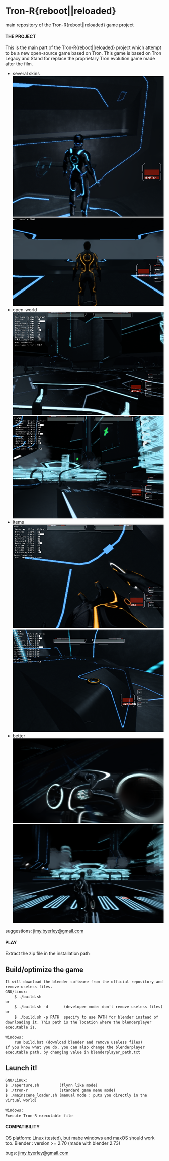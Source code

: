 # Tron-R{reboot||reloaded}
main repository of the Tron-R{reboot||reloaded} game project


#### THE PROJECT

This is the main part of the Tron-R{reboot||reloaded} project which attempt to be a new open-source game 
based on Tron. This game is based on Tron Legacy and Stand for replace the proprietary Tron evolution game 
made after the film.

- several skins
![skin monitor](screenshots/skin-monitor.png) ![skin clu](screenshots/skin-clu.png)
- open-world 
![street](screenshots/street.png) ![city](screenshots/city.png)
- items
![disk](screenshots/disk.png) ![items](screenshots/items.png)
- better
![cycle](screenshots/cycle_on_grid.png) ![flynn](screenshots/flynn_in_street.png)

suggestions: jimy.byerley@gmail.com



#### PLAY

Extract the zip file in the installation path

Build/optimize the game
-----------------------

	It will download the blender software from the official repository and remove useless files.
	GNU/Linux: 
		$ ./build.sh
	or
		$ ./build.sh -d       (developer mode: don't remove useless files)
	or
		$ ./build.sh -p PATH  specify to use PATH for blender instead of downloading it. This path is the location where the blenderplayer executable is.

	Windows:
		run build.bat (download blender and remove useless files)
	If you know what you do, you can also change the blenderplayer executable path, by changing value in blenderplayer_path.txt

Launch it!
----------
	GNU/Linux:
	$ ./aperture.sh         (flynn like mode)
	$ ./tron-r              (standard game menu mode)
	$ ./mainscene_loader.sh (manual mode : puts you directly in the virtual world)

	Windows:
	Execute Tron-R executable file



#### COMPATIBILITY

OS platform: Linux (tested), but mabe windows and maxOS should work too.
Blender :  version >= 2.70  (made with blender 2.73)

bugs: jimy.byerley@gmail.com
